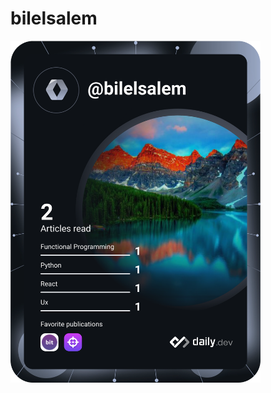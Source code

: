 # bilelsalem
<a href="https://app.daily.dev/DailyDevTips"><img src="https://github.com/bilelsalem2020/bilelsalem/blob/master/devcard.svg" width="400" alt="BILEL SALEM's Dev Card"/></a>

